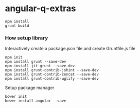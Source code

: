 # angular-q-extras

```
npm install
grunt build
```

### How setup library

Interactively create a package.json file and create Gruntfile.js file
```
npm init
npm install grunt --save-dev
npm install jit-grunt --save-dev
npm install grunt-contrib-jshint --save-dev
npm install grunt-contrib-concat --save-dev
npm install grunt-contrib-uglify --save-dev
```

Setup package manager
```
bower init
bower install angular --save
```
